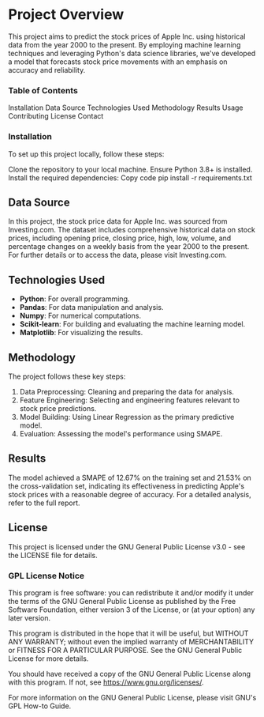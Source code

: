 # Project Overview
This project aims to predict the stock prices of Apple Inc. using historical data from the year 2000 to the present. By employing machine learning techniques and leveraging Python's data science libraries, we've developed a model that forecasts stock price movements with an emphasis on accuracy and reliability.

### Table of Contents
Installation
Data Source
Technologies Used
Methodology
Results
Usage
Contributing
License
Contact

### Installation
To set up this project locally, follow these steps:

Clone the repository to your local machine.
Ensure Python 3.8+ is installed.
Install the required dependencies:
Copy code
pip install -r requirements.txt

## Data Source
In this project, the stock price data for Apple Inc. was sourced from Investing.com. The dataset includes comprehensive historical data on stock prices, including opening price, closing price, high, low, volume, and percentage changes on a weekly basis from the year 2000 to the present. For further details or to access the data, please visit Investing.com.

## Technologies Used
- **Python**: For overall programming.
- **Pandas**: For data manipulation and analysis.
- **Numpy**: For numerical computations.
- **Scikit-learn**: For building and evaluating the machine learning model.
- **Matplotlib**: For visualizing the results.

## Methodology
The project follows these key steps:

1. Data Preprocessing: Cleaning and preparing the data for analysis.
2. Feature Engineering: Selecting and engineering features relevant to stock price predictions.
3. Model Building: Using Linear Regression as the primary predictive model.
4. Evaluation: Assessing the model's performance using SMAPE.

## Results
The model achieved a SMAPE of 12.67% on the training set and 21.53% on the cross-validation set, indicating its effectiveness in predicting Apple's stock prices with a reasonable degree of accuracy. For a detailed analysis, refer to the full report.

## License
This project is licensed under the GNU General Public License v3.0 - see the LICENSE file for details.

### GPL License Notice
This program is free software: you can redistribute it and/or modify it under the terms of the GNU General Public License as published by the Free Software Foundation, either version 3 of the License, or (at your option) any later version.

This program is distributed in the hope that it will be useful, but WITHOUT ANY WARRANTY; without even the implied warranty of MERCHANTABILITY or FITNESS FOR A PARTICULAR PURPOSE. See the GNU General Public License for more details.

You should have received a copy of the GNU General Public License along with this program. If not, see https://www.gnu.org/licenses/.

For more information on the GNU General Public License, please visit GNU's GPL How-to Guide.



